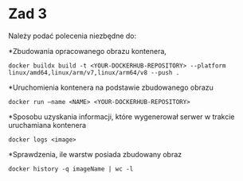 # Zad 3
Należy podać polecenia niezbędne do:

*Zbudowania opracowanego obrazu kontenera,
```
docker buildx build -t <YOUR-DOCKERHUB-REPOSITORY> --platform linux/amd64,linux/arm/v7,linux/arm64/v8 --push .
```
*Uruchomienia kontenera na podstawie zbudowanego obrazu
```
docker run –name <NAME> <YOUR-DOCKERHUB-REPOSITORY> 
```
*Sposobu uzyskania informacji, które wygenerował serwer w trakcie uruchamiana kontenera
```
docker logs <image>
```
*Sprawdzenia, ile warstw posiada zbudowany obraz
```
docker history -q imageName | wc -l     
```
